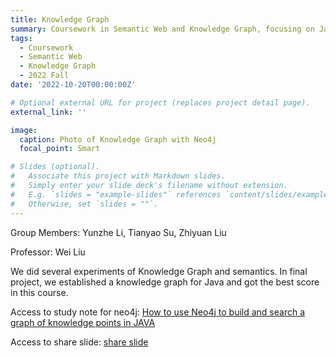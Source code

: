 ```yaml
---
title: Knowledge Graph
summary: Coursework in Semantic Web and Knowledge Graph, focusing on Java key points using Neo4j and Cypher
tags:
  - Coursework
  - Semantic Web
  - Knowledge Graph
  - 2022 Fall
date: '2022-10-20T00:00:00Z'

# Optional external URL for project (replaces project detail page).
external_link: ''

image:
  caption: Photo of Knowledge Graph with Neo4j
  focal_point: Smart

# Slides (optional).
#   Associate this project with Markdown slides.
#   Simply enter your slide deck's filename without extension.
#   E.g. `slides = "example-slides"` references `content/slides/example-slides.md`.
#   Otherwise, set `slides = ""`.
---
```


Group Members: Yunzhe Li, Tianyao Su, Zhiyuan Liu

Professor: Wei Liu

We did several experiments of Knowledge Graph and semantics. In final project, we established a knowledge graph for Java and got the best score in this course.

Access to study note for neo4j: [How to use Neo4j to build and search a graph of knowledge points in JAVA](./mannual%20for%20Neo4j.pdf)

Access to share slide: [share slide](./Share_slide.pptx)
